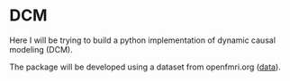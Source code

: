 # DCM
Here I will be trying to build a python implementation of dynamic causal modeling (DCM).

The package will be developed using a dataset from openfmri.org ([data](https://www.openfmri.org/dataset/ds000117/ "The dataset used")).
